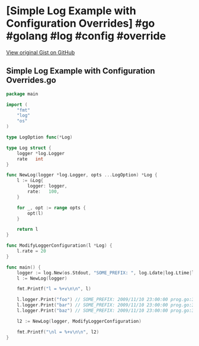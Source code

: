 # [Simple Log Example with Configuration Overrides] #go #golang #log #config #override

[View original Gist on GitHub](https://gist.github.com/Integralist/fb0f263c624280eb3bca291ee8f0ed6b)

## Simple Log Example with Configuration Overrides.go

```go
package main

import (
	"fmt"
	"log"
	"os"
)

type LogOption func(*Log)

type Log struct {
	logger *log.Logger
	rate   int
}

func NewLog(logger *log.Logger, opts ...LogOption) *Log {
	l := &Log{
		logger: logger,
		rate:   100,
	}

	for _, opt := range opts {
		opt(l)
	}

	return l
}

func ModifyLoggerConfiguration(l *Log) {
	l.rate = 20
}

func main() {
	logger := log.New(os.Stdout, "SOME_PREFIX: ", log.Ldate|log.Ltime|log.Lshortfile)
	l := NewLog(logger)

	fmt.Printf("l = %+v\n\n", l)

	l.logger.Print("foo") // SOME_PREFIX: 2009/11/10 23:00:00 prog.go:33: foo
	l.logger.Print("bar") // SOME_PREFIX: 2009/11/10 23:00:00 prog.go:34: bar
	l.logger.Print("baz") // SOME_PREFIX: 2009/11/10 23:00:00 prog.go:35: baz

	l2 := NewLog(logger, ModifyLoggerConfiguration)

	fmt.Printf("\nl = %+v\n\n", l2)
}
```

